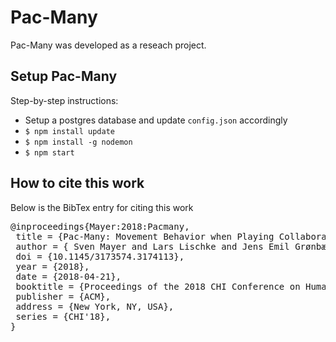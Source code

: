 # Pac-Many
Pac-Many was developed as a reseach project.

## Setup Pac-Many
Step-by-step instructions:
* Setup a postgres database and update `config.json` accordingly
* `$ npm install update`
* `$ npm install -g nodemon`
* `$ npm start`

## How to cite this work

Below is the BibTex entry for citing this work

<pre>
@inproceedings{Mayer:2018:Pacmany,
 title = {Pac-Many: Movement Behavior when Playing Collaborative and Competitive Games on Large Displays},
 author = { Sven Mayer and Lars Lischke and Jens Emil Grønbæk and Zhanna Sarsenbayeva and Jonas Vogelsang and Paweł W. Woźniak and Niels Henze and Giulio Jacucci},
 doi = {10.1145/3173574.3174113},
 year = {2018},
 date = {2018-04-21},
 booktitle = {Proceedings of the 2018 CHI Conference on Human Factors in Computing Systems},
 publisher = {ACM},
 address = {New York, NY, USA},
 series = {CHI'18},
}
</pre>
